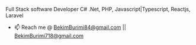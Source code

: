 Full Stack software Developer
C# .Net, PHP, Javascript|Typescript, Reactjs, Laravel
- 📫 Reach me @ BekimBurimi84@gmail.com || BekimBurimi718@gmail.com

